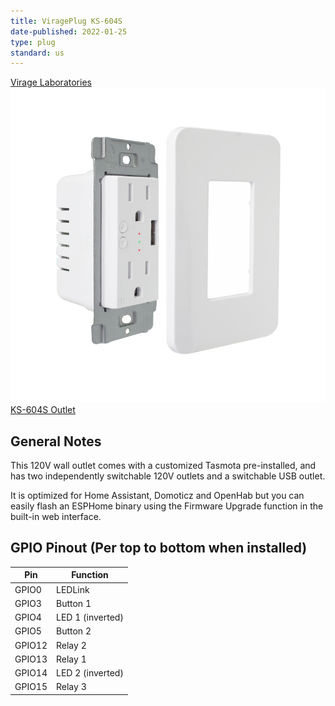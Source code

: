 ```yaml
---
title: ViragePlug KS-604S
date-published: 2022-01-25
type: plug
standard: us
---
```


[Virage Laboratories](https://www.viragelabs.com)
![image](virage_labs_KS-604S.jpg)
[KS-604S Outlet](https://www.viragelabs.com/product/virageplug/)

## General Notes

This 120V wall outlet comes with a customized Tasmota pre-installed, and has two independently switchable 120V outlets and a switchable USB outlet.

It is optimized for Home Assistant, Domoticz and OpenHab but you can easily flash an ESPHome binary using the Firmware Upgrade function in the built-in web interface. 

## GPIO Pinout (Per top to bottom when installed)

| Pin    | Function                                  |
| ------ | ----------------------------------------- |
| GPIO0  | LEDLink                                   |
| GPIO3  | Button 1                                  |
| GPIO4  | LED 1 (inverted)                          |
| GPIO5  | Button 2                                  |
| GPIO12 | Relay 2                                   |
| GPIO13 | Relay 1                                   |
| GPIO14 | LED 2 (inverted)                          |
| GPIO15 | Relay 3                                   |
